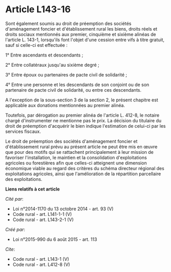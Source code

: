 # Article L143-16

Sont également soumis au droit de préemption des sociétés d'aménagement foncier et d'établissement rural les biens, droits
réels et droits sociaux mentionnés aux premier, cinquième et sixième alinéas de l'article L. 143-1, lorsqu'ils font l'objet
d'une cession entre vifs à titre gratuit, sauf si celle-ci est effectuée : 

1° Entre ascendants et descendants ; 

2° Entre collatéraux jusqu'au sixième degré ; 

3° Entre époux ou partenaires de pacte civil de solidarité ; 

4° Entre une personne et les descendants de son conjoint ou de son partenaire de pacte civil de solidarité, ou entre ces
descendants. 

A l'exception de la sous-section 3 de la section 2, le présent chapitre est applicable aux donations mentionnées au premier
alinéa. 

Toutefois, par dérogation au premier alinéa de l'article L. 412-8, le notaire chargé d'instrumenter ne mentionne pas le prix.
La décision du titulaire du droit de préemption d'acquérir le bien indique l'estimation de celui-ci par les services
fiscaux. 

Le droit de préemption des sociétés d'aménagement foncier et d'établissement rural prévu au présent article ne peut être mis
en œuvre que pour des motifs qui se rattachent principalement à leur mission de favoriser l'installation, le maintien et la
consolidation d'exploitations agricoles ou forestières afin que celles-ci atteignent une dimension économique viable au
regard des critères du schéma directeur régional des exploitations agricoles, ainsi que l'amélioration de la répartition
parcellaire des exploitations.

**Liens relatifs à cet article**

_Cité par_:

  - Loi n°2014-1170 du 13 octobre 2014 - art. 93 (V)
  - Code rural - art. L141-1-1 (V)
  - Code rural - art. L143-2-1 (V)

_Créé par_:

  - Loi n°2015-990 du 6 août 2015 - art. 113

_Cite_:

  - Code rural - art. L143-1 (V)
  - Code rural - art. L412-8 (V)
